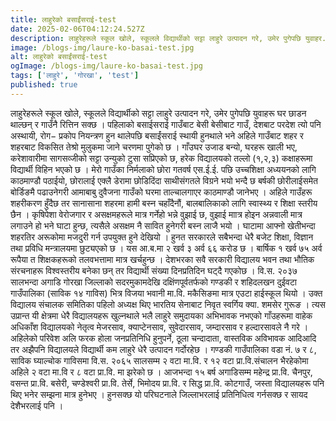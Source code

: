 ```yaml
---
title: लाहुरेको बसाईंसराई-test
date: 2025-02-06T04:12:24.527Z
description: लाहुरेहरूले स्कूल खोले, स्कूलले विद्यार्थीको सट्टा लाहुरे उत्पादन गरे, उमेर पुगेपछि युवाहर...
image: /blogs-img/laure-ko-basai-test.jpg
alt: लाहुरेको बसाईंसराई-test
ogImage: /blogs-img/laure-ko-basai-test.jpg
tags: ['लाहुरे', 'गोरखा', 'test']
published: true
---
```


लाहुरेहरूले स्कूल खोले, स्कूलले विद्यार्थीको सट्टा लाहुरे उत्पादन गरे, उमेर पुगेपछि युवाहरू घर छाडन थाल्छन् र गाउँनै रित्तिन सक्छ । पहिलाको बसाईसराई गाउँबाट बेसी बेसीबाट गाउँ, देशबाट परदेश त्यो पनि अस्थायी, रोग− प्रकोप नियन्त्रण हुन थालेपछि बसाईंसराई स्थायी हुनथाले भने अहिले गाउँबाट शहर र शहरबाट विकसित तेश्रो मुलुकमा जाने चरणमा पुगेको छ ।
गाँउघर उजाड बन्यो, घरहरू खाली भए, करेशावारीमा सागसव्जीको सट्टा उन्युको टुसा सप्रिएको छ, हरेक विद्यालयको तल्लो (१,२,३) कक्षाहरूमा विद्यार्थी विहिन भएको छ । मेरो गाउँका निर्मलाको छोरा गतवर्ष एस.ई.ई. पछि उच्चशिक्षा अध्ययनको लागि काठमाण्डौ पठाईयो, छोरालाई एक्लै डेरामा छोडिदिंदा साथीसंगतले विग्रने भयो भन्दै छ बर्षकी छोरीलाईसमेत बोर्डिङमै पढाउनेगरी  आमाबाबु दुवैजना गाउँको घरमा ताल्चालगाएर काठमाण्डौ जानेभए । अहिले गाउँहरू शहरीकरण हुँदैछ तर सानासाना शहरमा हामी बस्न चहाँदैनौं, बालबालिकाको लागि स्वास्थ्य र शिक्षा स्तरीय छैन । कृषिपेशा वेरोजगार र असक्षमहरूले मात्र गर्नेहो भन्ने वुझाई छ, वुझाई माात्र होइन अन्नवाली मात्र लगाउने हो भने घाटा हुन्छ, त्यसैले असक्षम नै सावित हुनेगरी बस्न लाजै भयो । घाटामा आफ्नो खेतीभन्दा शहरतिर अरूकोमा मजदुरी गर्न उपयुक्त हुने देखियो । 
हुनत सरकारले सबैभन्दा धेरै बजेट शिक्षा, विज्ञान तथा प्रविधि मन्त्रालयमा छुट्यएको छ । यस आ.ब.मा २ खर्व ३ अर्व ६६ करोड छ । बार्षिक १ खर्व ७५ अर्व रूपैया त शिक्षकहरूको तलवभत्तामा मात्र खर्चहुन्छ ।  देशभरका सवै सरकारी विद्यालय भवन तथा भौतिक संरचनाहरू विश्वस्तरीय बनेका छन् तर विद्यार्थी संख्या दिनप्रतिदिन घट्दै गएकोछ । वि.स. २०३७ सालभन्दा अगाडि गोरखा जिल्लाको सदरमुकामदेखि दक्षिंणपूर्वतर्फको गण्डकी र शहिदलखन दुईवटा गाउँपालिका (साविक १४ गाविस) भित्र विजया भवानी मा.वि. मकैसिङमा मात्र एउटा हाईस्कूल थियो । उक्त विद्यालय संचालक समितिका पहिलो अध्यक्ष थिए भारतिय सेनाबाट निवृत स्वर्गिय क्या. शमसेर गुरूङ । त्यस उप्रान्त यी क्षेत्रमा धेरै विद्यालयहरू खुल्नथाले भलै लाहुरे समुदायका अभिभावक नभएको गाँउहरूमा वाहेक अधिकाँश विद्यालयको नेतृत्व मेजरसाव, क्याप्टेनसाव, सुवेदारसाव, जम्दारसाव र हल्दारसावले नै गरे । अहिलेको परिवेश अलि फरक होला जनप्रतिनिधि हुनुपर्ने, ठूला चन्दादाता, वास्तविक अविभावक आदिआदि तर अझैपनि विद्यालयले विद्यार्थी कम लाहुरे धेरै उत्पादन गर्दोरहेछ । गण्डकी गाउँपालिका वडा नं. ७ र ८, साविक घ्याल्चोक गाविसमा वि.स. २०६५ सालसम्म २ वटा मा.वि. र १२ वटा प्रा.वि.संचालन भैरहेकोमा अहिले २ वटा मा.वि र ८ वटा प्रा.वि. मा झरेको छ । आजभन्दा १५ बर्ष अगाडिसम्म महेन्द्र प्रा.वि. चैनपुर, वसन्त प्रा.वि. बसेरी, चण्डेश्वरी प्रा.वि. तेर्से, भिमोदय प्रा.वि. र सिद्ध प्रा.वि. कोटगाउँ, जस्ता विद्यालयहरू पनि थिए भनेर सम्झना मात्र हुनेभए । हुनसक्छ यो परिघटनाले जिल्लाभरलाई प्रतिनिधित्व गर्नसक्छ र सायद देशैभरलाई पनि ।
